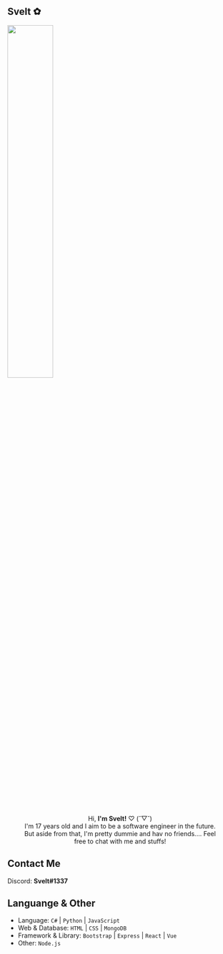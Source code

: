 ## Svelt ✿
<p align="left">
  <img src="https://64.media.tumblr.com/047e6fe6b0d97a256c4ec4f4e3f49092/tumblr_ngjuq8CzFH1u59cglo1_500.gifv" width="45%" >
</p>
<center>
  Hi, <strong>I'm Svelt!</strong> ♡ (˘▽˘) <br> 
I'm 17 years old and I aim to be a software engineer in the future. <br> But aside from that, I'm pretty dummie and hav no friends.... Feel <br> free to chat with me and stuffs!
</center>

## Contact Me
Discord: **Svelt#1337**

## Languange & Other
* Language: `C#` | `Python` | `JavaScript`
* Web & Database: `HTML` | `CSS` | `MongoDB`
* Framework & Library: `Bootstrap` | `Express` | `React` | `Vue`
* Other: `Node.js`
